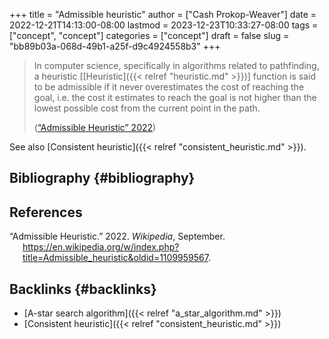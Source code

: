 +++
title = "Admissible heuristic"
author = ["Cash Prokop-Weaver"]
date = 2022-12-21T14:13:00-08:00
lastmod = 2023-12-23T10:33:27-08:00
tags = ["concept", "concept"]
categories = ["concept"]
draft = false
slug = "bb89b03a-068d-49b1-a25f-d9c4924558b3"
+++

> In computer science, specifically in algorithms related to pathfinding, a heuristic [[Heuristic]({{< relref "heuristic.md" >}})] function is said to be admissible if it never overestimates the cost of reaching the goal, i.e. the cost it estimates to reach the goal is not higher than the lowest possible cost from the current point in the path.
>
> (<a href="#citeproc_bib_item_1">“Admissible Heuristic” 2022</a>)

See also [Consistent heuristic]({{< relref "consistent_heuristic.md" >}}).


## Bibliography {#bibliography}

## References

<style>.csl-entry{text-indent: -1.5em; margin-left: 1.5em;}</style><div class="csl-bib-body">
  <div class="csl-entry"><a id="citeproc_bib_item_1"></a>“Admissible Heuristic.” 2022. <i>Wikipedia</i>, September. <a href="https://en.wikipedia.org/w/index.php?title=Admissible_heuristic&oldid=1109959567">https://en.wikipedia.org/w/index.php?title=Admissible_heuristic&#38;oldid=1109959567</a>.</div>
</div>



## Backlinks {#backlinks}

-   [A-star search algorithm]({{< relref "a_star_algorithm.md" >}})
-   [Consistent heuristic]({{< relref "consistent_heuristic.md" >}})
